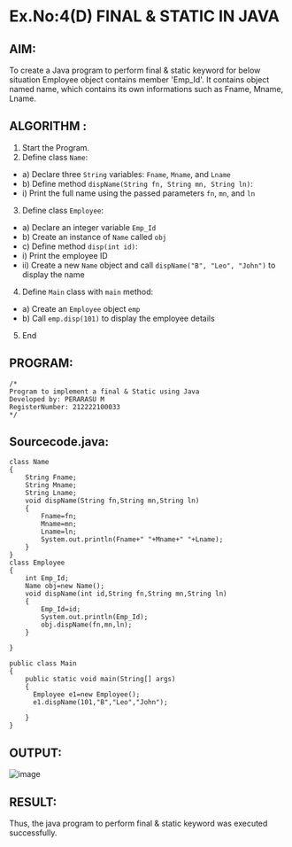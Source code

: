 # Ex.No:4(D) FINAL & STATIC IN JAVA

## AIM:
   To create a Java program to perform final & static keyword for below situation Employee object contains member 'Emp_Id'. It contains object named name, which contains its own informations such as Fname, Mname, Lname.
 
## ALGORITHM :
1.	Start the Program.
2.	Define class `Name`:
-	a) Declare three `String` variables: `Fname`, `Mname`, and `Lname`
-	b) Define method `dispName(String fn, String mn, String ln)`:
-	i) Print the full name using the passed parameters `fn`, `mn`, and `ln`
3.	Define class `Employee`:
-	a) Declare an integer variable `Emp_Id`
-	b) Create an instance of `Name` called `obj`
-	c) Define method `disp(int id)`:
-	i) Print the employee ID
-	ii) Create a new `Name` object and call `dispName("B", "Leo", "John")` to display the name
4.	Define `Main` class with `main` method:
-	a) Create an `Employee` object `emp`
-	b) Call `emp.disp(101)` to display the employee details
5.	End

## PROGRAM:
 ```
/*
Program to implement a final & Static using Java
Developed by: PERARASU M
RegisterNumber: 212222100033
*/
```

## Sourcecode.java:
```
class Name
{
    String Fname;
    String Mname;
    String Lname;
    void dispName(String fn,String mn,String ln)
    {
        Fname=fn;
        Mname=mn;
        Lname=ln;
        System.out.println(Fname+" "+Mname+" "+Lname);
    }
}
class Employee
{
    int Emp_Id;
    Name obj=new Name();
    void dispName(int id,String fn,String mn,String ln)
    {
        Emp_Id=id;
        System.out.println(Emp_Id);
        obj.dispName(fn,mn,ln);
    }
    
}

public class Main
{
    public static void main(String[] args)
    {
      Employee e1=new Employee();
      e1.dispName(101,"B","Leo","John");
        
    }
}
```

## OUTPUT:

![image](https://github.com/user-attachments/assets/b05b5aae-7714-4702-861c-73f9bdd5c55d)

## RESULT:
Thus, the java program to perform final & static keyword was executed successfully.
